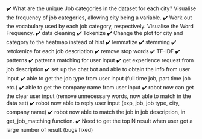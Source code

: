 ✔️ What are the unique Job categories in the dataset for each city? Visualise the frequency of job categories, allowing city being a variable.
✔️ Work out the vocabulary used by each job category, respectively. Visualise the Word Frequency.
✔️ data cleaning
✔️ Tokenize
✔️ Change the plot for city and category to the heatmap instead of hist
✔️ lemmatize
✔️ stemming
✔️ retokenize for each job description
✔️ remove stop words
✔️ TF-IDF
✔️ patterns
✔️ patterns matching for user input
✔️ get experience request from job description
✔️ set up the chat bot and able to obtain the info from user input
✔️ able to get the job type from user input (full time job, part time job etc.)
✔️ able to get the company name from user input
✔️ robot now can get the clear user input (remove unnecessary words, now able to match in the data set)
✔️ robot now able to reply user input (exp, job, job type, city, company name)
✔️ robot now able to match the job in job description, in get_job_matching function.
✔️ Need to get the top N result when user got a large number of result (bugs fixed)
